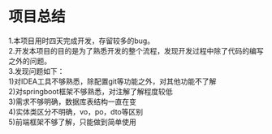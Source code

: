 # 项目总结
1.本项目用时四天完成开发，存留较多的bug。  
2.开发本项目的目的是为了熟悉开发的整个流程，发现开发过程中除了代码的编写之外的问题。  
3.发现问题如下：  
		1)对IDEA工具不够熟悉，除配置git等功能之外，对其他功能不了解  
		2)对springboot框架不够熟悉，对注解了解程度较低  
		3)需求不够明确，数据库表结构一直在变  
		4)实体类区分不明确，vo，po，dto等区别  
		5)前端框架不够了解，只能做到简单使用
